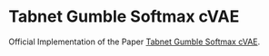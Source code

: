 # Tabnet Gumble Softmax cVAE

Official Implementation of the Paper [Tabnet Gumble Softmax cVAE](https://www.overleaf.com/read/tywgybbcjsbs).
